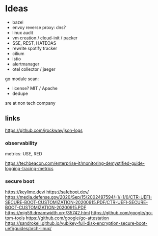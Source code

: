 # Ideas

- bazel
- envoy reverse proxy: dns?
- linux audit
- vm creation / cloud-init / packer
- SSE, REST, HATEOAS
- rewrite spotify tracker
- cilium
- istio
- alertmanager
- otel collector / jaeger

go module scan:

- license? MIT / Apache
- dedupe

sre at non tech company

## links

https://github.com/jrockway/json-logs

### observability

metrics: USE, RED

https://techbeacon.com/enterprise-it/monitoring-demystified-guide-logging-tracing-metrics

### secure boot

https://keylime.dev/
https://safeboot.dev/
https://media.defense.gov/2020/Sep/15/2002497594/-1/-1/0/CTR-UEFI-SECURE-BOOT-CUSTOMIZATION-20200915.PDF/CTR-UEFI-SECURE-BOOT-CUSTOMIZATION-20200915.PDF
https://mjg59.dreamwidth.org/35742.html
https://github.com/google/go-tpm-tools
https://github.com/google/go-attestation
https://sandrokeil.github.io/yubikey-full-disk-encryption-secure-boot-uefi/guides/arch-linux/
